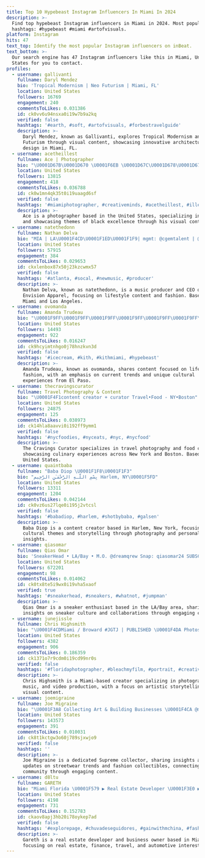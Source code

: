 ```yaml
---
title: Top 10 Hypebeast Instagram Influencers In Miami In 2024
description: >-
  Find top hypebeast Instagram influencers in Miami in 2024. Most popular
  hashtags: #hypebeast #miami #artofvisuals.
platform: Instagram
hits: 47
text_top: Identify the most popular Instagram influencers on inBeat.
text_bottom: >-
  Our search engine has 47 Instagram influencers like this in Miami, United
  States for you to contact.
profiles:
  - username: gallivanti
    fullname: Daryl Mendez
    bio: 'Tropical Modernism | Neo Futurism | Miami, FL'
    location: United States
    followers: 16769
    engagement: 240
    commentsToLikes: 0.031386
    id: ck0vv6u94nsxa0i19w7b9a2kq
    verified: false
    hashtags: '#earth, #soft, #artofvisuals, #forbestravelguide'
    description: >-
      Daryl Mendez, known as Gallivanti, explores Tropical Modernism and Neo
      Futurism through visual content, showcasing innovative architecture and
      design in Miami, FL.
  - username: acetheillest
    fullname: Ace | Photographer
    bio: "\U0001D67B\U0001D670 \U0001F6EB \U0001D67C\U0001D678\U0001D670\U0001F4CD #blackexcellence ✊\U0001F3FE\U0001F4AA\U0001F3FE\U0001F5A4 \U0001F4F8 | ⌘ @sonyalpha ❘ @djiglobal ❘ #teampixel ￼Aviation IG: @spotterace"
    location: United States
    followers: 13815
    engagement: 418
    commentsToLikes: 0.036788
    id: ck0w1mn4qk35t0i19uaagd6sf
    verified: false
    hashtags: '#miamiphotographer, #creativeminds, #acetheillest, #illestgrammers'
    description: >-
      Ace is a photographer based in the United States, specializing in aviation
      and showcasing themes of black excellence through his visual content.
  - username: natethedonn
    fullname: Nathan Delva
    bio: "MIA | LA\U0001F4CD\U0001F1ED\U0001F1F9| mgmt: @cgemtalent | @NovaMEN Ambassador|God 1st| NUPE ♦️|CEO of @envisionapparel_ LONG LIVE OTIS ANDERSON\U0001F54A"
    location: United States
    followers: 57915
    engagement: 384
    commentsToLikes: 0.029653
    id: ckxlenbox87x50j23kzcwmx57
    verified: false
    hashtags: '#atlanta, #socal, #newmusic, #producer'
    description: >-
      Nathan Delva, known as natethedonn, is a music producer and CEO of
      Envision Apparel, focusing on lifestyle content and fashion. Based in
      Miami and Los Angeles.
  - username: ovomanda
    fullname: Amanda Trudeau
    bio: "\U0001F9FF\U0001F9FF\U0001F9FF\U0001F9FF\U0001F9FF\U0001F9FF\U0001F9FF\U0001F9FF\U0001F9FF\U0001F9FF\U0001F9FF\U0001F9FF\U0001F9FF\U0001F9FF\U0001F9FF\U0001F9FF\U0001F9FF\U0001F9FF El paso \U0001F1F2\U0001F1FD $ovomanda"
    location: United States
    followers: 14493
    engagement: 922
    commentsToLikes: 0.016247
    id: ck9hcyimtnhgo0j78hnzkvn3d
    verified: false
    hashtags: '#icecream, #kith, #kithmiami, #hypebeast'
    description: >-
      Amanda Trudeau, known as ovomanda, shares content focused on lifestyle and
      fashion, with an emphasis on current trends and unique cultural
      experiences from El Paso.
  - username: thecravingscurator
    fullname: Travel Photography & Content
    bio: "\U0001F4F1content creator + curator Travel•Food - NY•Boston"
    location: United States
    followers: 24875
    engagement: 125
    commentsToLikes: 0.038973
    id: ck14hla8aavvi0i192ff9ymm1
    verified: false
    hashtags: '#nycfoodies, #nyceats, #nyc, #nycfood'
    description: >-
      The Cravings Curator specializes in travel photography and food content,
      showcasing culinary experiences across New York and Boston. Based in the
      United States.
  - username: quaintbaba
    fullname: "Baba Diop \U0001F1F8\U0001F1F3"
    bio: "‎بِسْمِ اللَّـهِ الرَّحْمَـٰنِ الرَّحِيم Harlem, NY\U0001F5FD"
    location: United States
    followers: 13311
    engagement: 1204
    commentsToLikes: 0.042144
    id: ck0vz6us27lqe0i195j2vtcsl
    verified: false
    hashtags: '#babadiop, #harlem, #shotbybaba, #galsen'
    description: >-
      Baba Diop is a content creator based in Harlem, New York, focusing on
      cultural themes and storytelling through photography and personal
      insights.
  - username: qiasomar
    fullname: Qias Omar
    bio: 'SneakerHead • LA/Bay • M.O. @dreamqrew Snap: qiasomar24 SUBSCRIBE ⬇️'
    location: United States
    followers: 672201
    engagement: 98
    commentsToLikes: 0.014062
    id: ck0tx8te5i9wx0i19vha5xaof
    verified: true
    hashtags: '#sneakerhead, #sneakers, #whatnot, #jumpman'
    description: >-
      Qias Omar is a sneaker enthusiast based in the LA/Bay area, sharing
      insights on sneaker culture and collaborations through engaging content.
  - username: junejissle
    fullname: Chris Highsmith
    bio: "\U0001F4CDMiami / Broward #JGTJ | PUBLISHED \U0001F4DA Photos \U0001F4F8 @Junejisslefilm // Music \U0001F3B9 @junejisslemusic // videos \U0001F3A5 @junejisslevideo \U0001F4ECDM or Email for all inquiries"
    location: United States
    followers: 4382
    engagement: 906
    commentsToLikes: 0.186359
    id: ck1371o7r9cdm0i19cd99nr0s
    verified: false
    hashtags: '#floridaphotographer, #bleachmyfilm, #portrait, #creative'
    description: >-
      Chris Highsmith is a Miami-based creator specializing in photography,
      music, and video production, with a focus on artistic storytelling and
      visual content.
  - username: joemigraine
    fullname: Joe Migraine
    bio: "\U0001F3A8 Collecting Art & Building Businesses \U0001F4CA @moejigraine @alphacomms.io @ericwhiteback \U0001F334 Miami ✝️ Phil 4:13"
    location: United States
    followers: 143573
    engagement: 391
    commentsToLikes: 0.010031
    id: ck8t1kctgw3o60j789sjxwjo9
    verified: false
    hashtags: ''
    description: >-
      Joe Migraine is a dedicated Supreme collector, sharing insights and
      updates on streetwear trends and fashion collectibles, connecting with the
      community through engaging content.
  - username: d8ltu
    fullname: GARETH
    bio: "Miami Florida \U0001F579 ▶️ Real Estate Developer \U0001F3E0 ▶️ Business owner \U0001F4B1 ▶️ Stocks \U0001F3E6 ▶️ Travel \U0001F3DD ▶️ Senior manager/engineer \U0001F3E2 ▶️ Cars \U0001F698 \U0001F4E9 for Collab!!"
    location: United States
    followers: 4198
    engagement: 731
    commentsToLikes: 0.152783
    id: ckaov8apj3hb20i78oykep7ad
    verified: false
    hashtags: '#explorepage, #chuvadeseguidores, #gainwithmchina, #fashionista'
    description: >-
      Gareth is a real estate developer and business owner based in Miami,
      focusing on real estate, finance, travel, and automotive interests.
---
```


